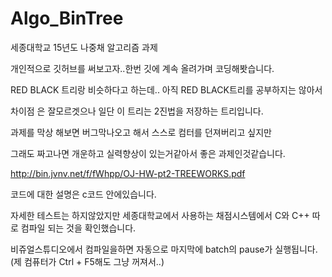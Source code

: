 # Algo_BinTree

세종대학교 15년도 나중채 알고리즘 과제

개인적으로 깃허브를 써보고자..한번 깃에 계속 올려가며 코딩해봣습니다. 

RED BLACK 트리랑 비슷하다고 하는데.. 아직 RED BLACK트리를 공부하지는 않아서

차이점 은 잘모르겟으나 일단 이 트리는 2진법을 저장하는 트리입니다. 

과제를 막상 해보면 버그막나오고 해서 스스로 컴터를 던져버리고 싶지만

그래도 짜고나면 개운하고 실력향상이 있는거같아서 좋은 과제인것같습니다. 

http://bin.jvnv.net/f/fWhpp/OJ-HW-pt2-TREEWORKS.pdf

코드에 대한 설명은 c코드 안에있습니다. 

자세한 테스트는 하지않았지만 세종대학교에서 사용하는 채점시스템에서 C와 C++ 따로 컴파일 되는 것을 확인했습니다.

비쥬얼스튜디오에서 컴파일을하면 자동으로 마지막에 batch의 pause가 실행됩니다. (제 컴퓨터가 Ctrl + F5해도 그냥 꺼져서..)
